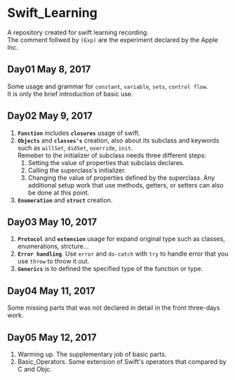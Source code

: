 # Swift_Learning
A repository created for swift learning recording.    
The comment follwed by `(Exp)` are the experiment declared by the Apple Inc.

## Day01 May 8, 2017
Some usage and grammar for `constant`, `variable`, `sets`, `control flow`.     
It is only the brief introduction of basic use.

## Day02 May 9, 2017
1. **`Function`** includes **`closures`** usage of swift.
2. **`Objects`** and **`classes's`** creation, also about its subclass and keywords such as `willSet`, `didSet`, `override`, `init`.    
Remeber to the initializer of subclass needs three different steps:    
	1. Setting the value of properties that subclass declares.
	2. Calling the superclass's initializer.
	3. Changing the value of properties defined by the superclass. Any additional setup work that use methods, getters, or setters can also be done at this point.
3. **`Enumeration`** and **`struct`** creation.	

## Day03 May 10, 2017
1. **`Protocol`** and **`extension`** usage for expand original type such as classes, enumerations, strcture...
2. **`Error handling`**. Use `error` and `do-catch` with `try` to handle error that you use `throw` to throw it out.
3. **`Generics`** is to defined the specified type of the function or type.

## Day04 May 11, 2017
Some missing parts that was not declared in detail in the front three-days work.

## Day05 May 12, 2017
1. Warming up. The supplementary job of basic parts.
2. Basic_Operators. Some extension of Swift's operators that compared by C and Objc.
